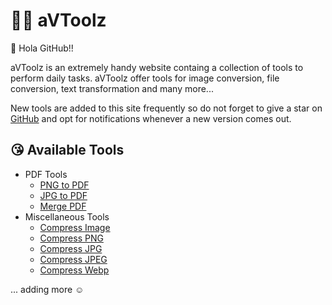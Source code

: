 # 👷‍♂️ aVToolz

👋 Hola GitHub!!

aVToolz is an extremely handy website containg a collection of tools to perform daily tasks. aVToolz offer tools for image conversion, file conversion, text transformation and many more...

New tools are added to this site frequently so do not forget to give a star on [GitHub](https://github.com/a0v0/avtoolz) and opt for notifications whenever a new version comes out.

## 😘 Available Tools
- PDF Tools
  - [PNG to PDF](https://avtoolz.com/tools/png-to-pdf)
  - [JPG to PDF](https://avtoolz.com/tools/jpg-to-pdf)
  - [Merge PDF](https://avtoolz.com/tools/merge-pdf)
- Miscellaneous Tools
  - [Compress Image](https://avtoolz.com/tools/compress-image)
  - [Compress PNG](https://avtoolz.com/tools/compress-png)
  - [Compress JPG](https://avtoolz.com/tools/compress-jpg)
  - [Compress JPEG](https://avtoolz.com/tools/compress-jpeg)
  - [Compress Webp](https://avtoolz.com/tools/compress-webp)

... adding more ☺ 
